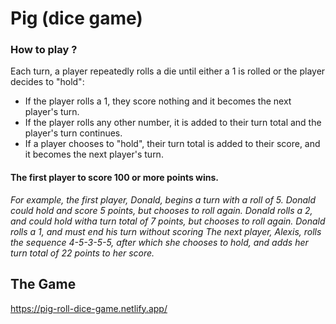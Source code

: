 # Pig (dice game)

### How to play ?
Each turn, a player repeatedly rolls a die until either a 1 is rolled or the player decides to "hold":
- If the player rolls a 1, they score nothing and it becomes the next player's turn.
- If the player rolls any other number, it is added to their turn total and the player's turn continues.
- If a player chooses to "hold", their turn total is added to their score, and it becomes the next player's turn.
#### The first player to score 100 or more points wins.

<i>
For example, the first player, Donald, begins a turn with a roll of 5.
Donald could hold and score 5 points, but chooses to roll again. 
Donald rolls a 2, and could hold witha turn total of 7 points, but chooses to roll again. Donald rolls a 1, and must end his turn without scoring
The next player, Alexis, rolls the sequence 4-5-3-5-5, after which she chooses to hold, and adds her turn total of 22 points to her score.
</i>

## The Game
https://pig-roll-dice-game.netlify.app/
